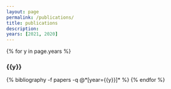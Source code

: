 ```yaml
---
layout: page
permalink: /publications/
title: publications
description:
years: [2021, 2020]
---
```


{% for y in page.years %}
  <h3 class="year">{{y}}</h3>
  {% bibliography -f papers -q @*[year={{y}}]* %}
{% endfor %}
